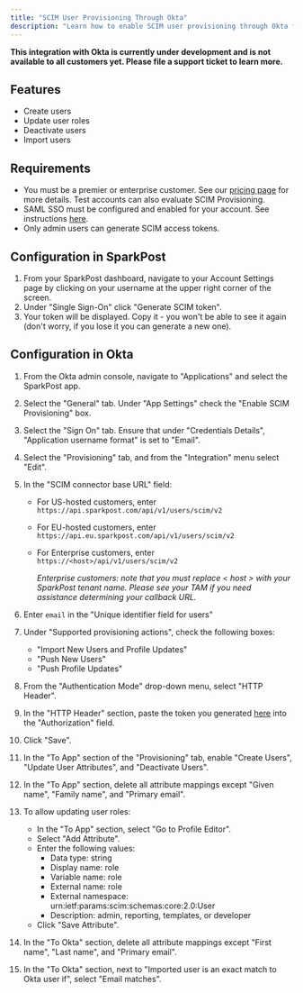 ```yaml
---
title: "SCIM User Provisioning Through Okta"
description: "Learn how to enable SCIM user provisioning through Okta for your SparkPost account."
---
```


**This integration with Okta is currently under development and is not available to all customers yet. Please file a support ticket to learn more.**

## Features
- Create users
- Update user roles
- Deactivate users
- Import users

## Requirements
- You must be a premier or enterprise customer. See our [pricing page](https://www.sparkpost.com/pricing/) for more details. Test accounts can also evaluate SCIM Provisioning.
- SAML SSO must be configured and enabled for your account. See instructions [here](https://www.sparkpost.com/docs/my-account-and-profile/sso/).
- Only admin users can generate SCIM access tokens.

## Configuration in SparkPost
1. From your SparkPost dashboard, navigate to your Account Settings page by clicking on your username at the upper right corner of the screen.
1. Under "Single Sign-On" click "Generate SCIM token".
1. Your token will be displayed. Copy it - you won't be able to see it again (don't worry, if you lose it you can generate a new one).

## Configuration in Okta
1. From the Okta admin console, navigate to "Applications" and select the SparkPost app.
1. Select the "General" tab. Under "App Settings" check the "Enable SCIM Provisioning" box.
1. Select the "Sign On" tab. Ensure that under "Credentials Details", "Application username format" is set to "Email".
1. Select the "Provisioning" tab, and from the "Integration" menu select "Edit".
1. In the "SCIM connector base URL" field:
    - For US-hosted customers, enter `https://api.sparkpost.com/api/v1/users/scim/v2`
    - For EU-hosted customers, enter `https://api.eu.sparkpost.com/api/v1/users/scim/v2`
    - For Enterprise customers, enter `https://<host>/api/v1/users/scim/v2`
    
        *Enterprise customers: note that you must replace < host > with your SparkPost tenant name. Please see your TAM if you need assistance determining your callback URL.*
    
1. Enter `email` in the "Unique identifier field for users"
1. Under "Supported provisioning actions", check the following boxes:
    - "Import New Users and Profile Updates"
    - "Push New Users"
    - "Push Profile Updates"
1. From the "Authentication Mode" drop-down menu, select "HTTP Header".
1. In the "HTTP Header" section, paste the token you generated [here](#generate-an-authorization-token) into the "Authorization" field.
1. Click "Save".
1. In the "To App" section of the "Provisioning" tab, enable "Create Users", "Update User Attributes", and "Deactivate Users".
1. In the "To App" section, delete all attribute mappings except "Given name", "Family name", and "Primary email".
1. To allow updating user roles:
    - In the "To App" section, select "Go to Profile Editor".
    - Select "Add Attribute".
    - Enter the following values:
        - Data type: string
        - Display name: role
        - Variable name: role
        - External name: role
        - External namespace: urn:ietf:params:scim:schemas:core:2.0:User
        - Description: admin, reporting, templates, or developer
    - Click "Save Attribute".
1. In the "To Okta" section, delete all attribute mappings except "First name", "Last name", and "Primary email".
1. In the "To Okta" section, next to "Imported user is an exact match to Okta user if", select "Email matches".
